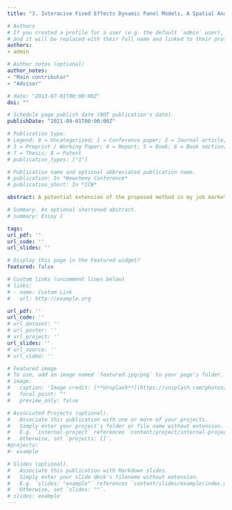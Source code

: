 ```yaml
---
title: "3. Interacive Fixed Effects Dynamic Panel Models, A Spatial Analytical Approach (Work in Progress)"

# Authors
# If you created a profile for a user (e.g. the default `admin` user), write the username (folder name) here 
# and it will be replaced with their full name and linked to their profile.
authors:
- admin

# Author notes (optional)
author_notes:
- "Main contributor"
- "Advisor"

# date: "2013-07-01T00:00:00Z"
doi: ""

# Schedule page publish date (NOT publication's date).
publishDate: "2021-09-01T00:00:00Z"

# Publication type.
# Legend: 0 = Uncategorized; 1 = Conference paper; 2 = Journal article;
# 3 = Preprint / Working Paper; 4 = Report; 5 = Book; 6 = Book section;
# 7 = Thesis; 8 = Patent
# publication_types: ["1"]

# Publication name and optional abbreviated publication name.
# publication: In *Wowchemy Conference*
# publication_short: In *ICW*

abstract: A potential extension of the proposed method in my job market paper is to improve the inference for the dynamic panel data model with interactive fixed effects and cross-sectional dependence. By allowing the predetermined regressors (e.g. lagged-dependent variables) in the IFE model, [Moon and Weidner (2015)](https://www.cambridge.org/core/journals/econometric-theory/article/abs/dynamic-linear-panel-regression-models-with-interactive-fixed-effects/CE84629C05BB652892D7B7659A1D5CD5) found two sources of asymptotic biases of the least squares (LS) estimator. The first type of bias is the same bias as [Bai (2009)](https://onlinelibrary.wiley.com/doi/10.3982/ECTA6135) and the other type of bias arises from the predetermined regressors. In their bias correction procedure, they proposed consistent estimators of the biases under heteroskedasticity assuming no correlations in the idiosyncratic errors. But their estimators are not valid when the idiosyncratic errors are correlated in both dimensions. The bias caused by the time-series correlated errors and the predetermined regressors can be estimated by the truncated kernel method of [Newey and West (1987)](https://www.jstor.org/stable/1913610). The problem is how to choose the bandwidth parameters for the corresponding bias estimators. In the presence of cross-sectional correlation and heteroskedasticity, we can apply the proposed procedure to improve the inference of the LS estimator by estimating the asymptotic bias and the covariance matrix.

# Summary. An optional shortened abstract.
# summary: Essay 1

tags: 
url_pdf: ''
url_code: ''
url_slides: ''

# Display this page in the Featured widget?
featured: false

# Custom links (uncomment lines below)
# links:
# - name: Custom Link
#   url: http://example.org

url_pdf: ''
url_code: ''
# url_dataset: ''
# url_poster: ''
# url_project: ''
url_slides: ''
# url_source: ''
# url_video: ''

# Featured image
# To use, add an image named `featured.jpg/png` to your page's folder. 
# image:
#   caption: 'Image credit: [**Unsplash**](https://unsplash.com/photos/pLCdAaMFLTE)'
#   focal_point: ""
#   preview_only: false

# Associated Projects (optional).
#   Associate this publication with one or more of your projects.
#   Simply enter your project's folder or file name without extension.
#   E.g. `internal-project` references `content/project/internal-project/index.md`.
#   Otherwise, set `projects: []`.
#projects:
#- example

# Slides (optional).
#   Associate this publication with Markdown slides.
#   Simply enter your slide deck's filename without extension.
#   E.g. `slides: "example"` references `content/slides/example/index.md`.
#   Otherwise, set `slides: ""`.
# slides: example
---
```

